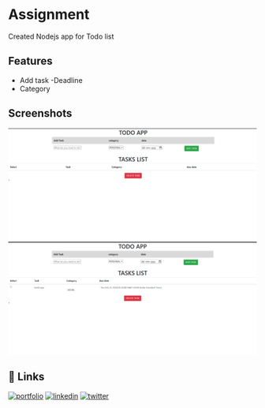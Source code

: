 
# Assignment

Created Nodejs app for Todo list



## Features


- Add task
-Deadline
- Category


## Screenshots

![App Screenshot](https://github.com/easycodewithme/MyTodoApp/blob/main/todoimg.png)
![App Screenshot](https://github.com/easycodewithme/MyTodoApp/blob/main/todoimg2.png)

## 🔗 Links
[![portfolio](https://img.shields.io/badge/my_portfolio-000?style=for-the-badge&logo=ko-fi&logoColor=white)](https://katherineoelsner.com/)
[![linkedin](https://img.shields.io/badge/linkedin-0A66C2?style=for-the-badge&logo=linkedin&logoColor=white)](https://www.linkedin.com/)
[![twitter](https://img.shields.io/badge/twitter-1DA1F2?style=for-the-badge&logo=twitter&logoColor=white)](https://twitter.com/)

